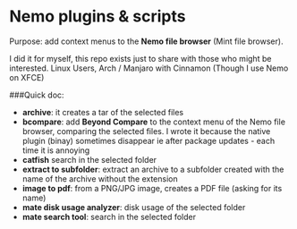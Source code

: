 # Nemo plugins & scripts

Purpose:
add context menus to the **Nemo file browser** (Mint file browser).

I did it for myself, this repo exists just to share with those who might be interested.
Linux Users, Arch / Manjaro with Cinnamon (Though I use Nemo on XFCE)


###Quick doc:

- **archive**: it creates a tar of the selected files 
- **bcompare**: add **Beyond Compare** to the context menu of the Nemo file browser, comparing the selected files. I wrote it because the native plugin (binay) sometimes disappear ie after package updates - each time it is annoying
- **catfish** search in the selected folder
- **extract to subfolder**: extract an archive to a subfolder created with the name of the archive without the extension
- **image to pdf**: from a PNG/JPG image, creates a PDF file (asking for its name)
- **mate disk usage analyzer**: disk usage of the selected folder
- **mate search tool**: search in the selected folder
